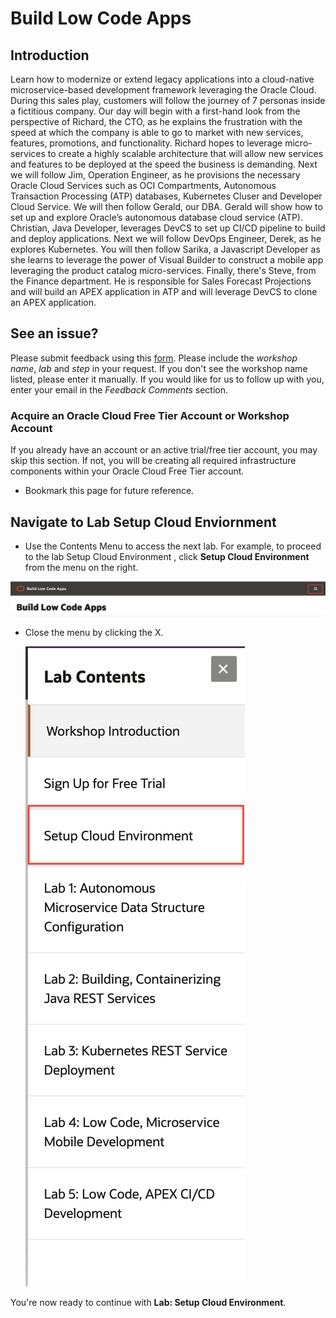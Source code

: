 # Build Low Code Apps

## Introduction

Learn how to modernize or extend legacy applications into a cloud-native microservice-based development framework leveraging the Oracle Cloud. During this sales play, customers will follow the journey of 7 personas inside a fictitious company. Our day will begin with a first-hand look from the perspective of Richard, the CTO, as he explains the frustration with the speed at which the company is able to go to market with new services, features, promotions, and functionality. Richard hopes to leverage micro-services to create a highly scalable architecture that will allow new services and features to be deployed at the speed the business is demanding. Next we will follow Jim, Operation Engineer, as he provisions the necessary Oracle Cloud Services such as OCI Compartments, Autonomous Transaction Processing (ATP) databases, Kubernetes Cluser and Developer Cloud Service.  We will then follow Gerald, our DBA. Gerald will show how to set up and explore Oracle’s autonomous database cloud service (ATP). Christian, Java Developer, leverages DevCS to set up CI/CD pipeline to build and deploy applications. Next we will follow DevOps Engineer, Derek, as he explores Kubernetes. You will then follow Sarika, a Javascript Developer as she learns to leverage the power of Visual Builder to construct a mobile app leveraging the product catalog micro-services.  Finally, there's Steve, from the Finance department.  He is responsible for Sales Forecast Projections and will build an APEX application in ATP and will leverage DevCS to clone an APEX application.

## See an issue?
Please submit feedback using this [form](https://apexapps.oracle.com/pls/apex/f?p=133:1:::::P1_FEEDBACK:1). Please include the *workshop name*, *lab* and *step* in your request.  If you don't see the workshop name listed, please enter it manually. If you would like for us to follow up with you, enter your email in the *Feedback Comments* section.
### Acquire an Oracle Cloud Free Tier Account or Workshop Account

If you already have an account or an active trial/free tier account, you may skip this section.  If not, you will be creating all required infrastructure components within your Oracle Cloud Free Tier account.

- Bookmark this page for future reference.

## Navigate to Lab Setup Cloud Enviornment

  - Use the Contents Menu to access the next lab. For example, to proceed to the lab Setup Cloud Environment , click **Setup Cloud Environment** from the menu on the right.

  ![](images/common/WorkshopMenu.png " ")

- Close the menu by clicking the X.

  ![](images/common/Menu.png " ")

You're now ready to continue with **Lab: Setup Cloud Environment**.
